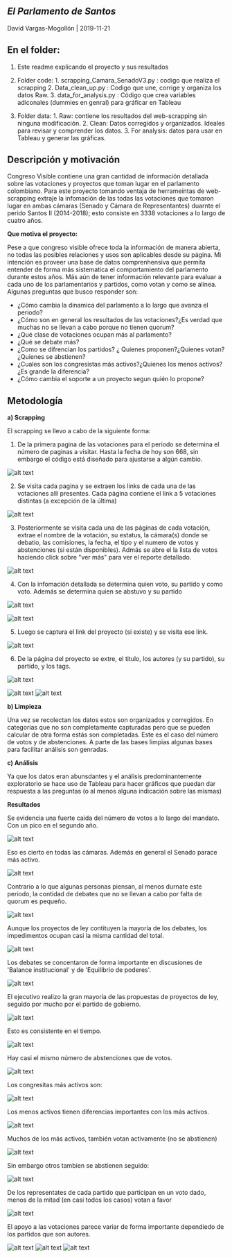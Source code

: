 ## *******El Parlamento de Santos*******

David Vargas-Mogollón | 2019-11-21

**En el folder:**
-

 1. Este readme explicando el proyecto y sus resultados
 2. Folder code:
		 1. scrapping_Camara_SenadoV3.py : codigo que realiza el scrapping
		 2. Data_clean_up.py : Codigo que une, corrige y organiza los datos Raw.
		 3. data_for_analysis.py  : Código que crea variables adiconales (dummies en genral) para gráficar en Tableau

 3. Folder data:
		 1. Raw: contiene los resultados del web-scrapping sin ninguna modificación.
		 2.  Clean: Datos corregidos y organizados. Ideales para revisar y comprender los datos.
		 3.  For analysis: datos para usar en Tableau y generar las gráficas.


**Descripción y motivación**
-------------------------------------------

Congreso Visible contiene una gran cantidad de información detallada sobre las votaciones y proyectos que toman lugar en el parlamento colombiano. Para este proyecto tomando ventaja de herrameintas de web-scrapping extraje la infomación de las todas las votaciones que tomaron lugar en ambas cámaras (Senado y Cámara de Representantes) duarnte el perido Santos II (2014-2018); esto consiste en 3338 votaciones a lo largo de cuatro años.

**Que motiva el proyecto:**

Pese a que congreso visible ofrece toda la información de manera abierta, no todas las posibles relaciones y usos son aplicables desde su página. Mi intención es proveer una base de datos comprenhensiva que permita entender de forma más sistematica el comportamiento del parlamento durante estos años. Más aún de tener información relevante para evaluar a cada uno de los parlamentarios y partidos, como votan y como se alinea. Algunas preguntas que busco responder son:

 - ¿Cómo cambia la dinamica del parlamento a lo largo que avanza el periodo?
- ¿Cómo son en general los resultados de las votaciones?¿Es verdad que muchas no se llevan a cabo porque no tienen quorum?
- ¿Qué clase de votaciones ocupan más al parlamento?
- ¿Qué se debate más?
- ¿Como se difrencian los partidos? ¿ Quienes proponen?¿Quienes votan?¿Quienes se abstienen?
- ¿Cuales son los congresistas más activos?¿Quienes los menos activos?¿Es grande la diferencia?
- ¿Cómo cambia el soporte a un proyecto segun quién lo propone?

**Metodología**
-----------

**a) Scrapping**

El scrapping se llevo a cabo de la siguiente forma:

1) De la primera pagina de las votaciones para el periodo se determina el número de paginas a visitar. Hasta la fecha de hoy son 668, sin embargo el código está diseñado para ajustarse a algún cambio.

![alt text](https://github.com/davidlvargas/MCPP_david.vargas/blob/master/David_Vargas_MCPP_final/img/1.png)

2) Se visita cada pagina y se extraen los links de cada una de las votaciones allí presentes. Cada página contiene el link a 5 votaciones distintas (a excepción de la última)

![alt text](https://github.com/davidlvargas/MCPP_david.vargas/blob/master/David_Vargas_MCPP_final/img/2.png)

3) Posteriormente se visita cada una de las páginas de cada votación, extrae el nombre de la votación, su estatus, la cámara(s) donde se debatio, las comisiones, la fecha, el tipo y el numero de votos y abstenciones (si están disponibles). Admás se abre el la lista de votos haciendo click sobre "ver más" para ver el reporte detallado.

![alt text](https://github.com/davidlvargas/MCPP_david.vargas/blob/master/David_Vargas_MCPP_final/img/3.png)

4) Con la infomación detallada se determina quien voto, su partido y como voto. Además se determina quien se abstuvo y su partido

![alt text](https://github.com/davidlvargas/MCPP_david.vargas/blob/master/David_Vargas_MCPP_final/img/4.png)

![alt text](https://github.com/davidlvargas/MCPP_david.vargas/blob/master/David_Vargas_MCPP_final/img/5.png)

5) Luego se captura el link del proyecto (si existe) y se visita ese link.

![alt text](https://github.com/davidlvargas/MCPP_david.vargas/blob/master/David_Vargas_MCPP_final/img/6.png)

6) De la página del proyecto se extre, el titulo, los autores (y su partido), su partido, y los tags.

![alt text](https://github.com/davidlvargas/MCPP_david.vargas/blob/master/David_Vargas_MCPP_final/img/7.png)

![alt text](https://github.com/davidlvargas/MCPP_david.vargas/blob/master/David_Vargas_MCPP_final/img/8.png)
![alt text](https://github.com/davidlvargas/MCPP_david.vargas/blob/master/David_Vargas_MCPP_final/img/9.png)

**b) Limpieza**

Una vez se recolectan los datos estos son organizados y corregidos. En categorias que no son completamente capturadas pero que se pueden calcular de otra forma estás son completadas. Este es el caso del número de votos y de abstenciones. A parte de las bases limpias algunas bases para facilitar análisis son genradas.

**c) Análisis**

Ya que los datos eran abunsdantes y el análisis predominantemente exploratorio se hace uso de Tableau para hacer gráficos que puedan dar respuesta a las preguntas (o al menos alguna indicación sobre las mismas)

**Resultados**

Se evidencia una fuerte caída del número de votos a lo largo del mandato. Con un pico en el segundo año.

![alt text](https://github.com/davidlvargas/MCPP_david.vargas/blob/master/David_Vargas_MCPP_final/img/Picture1.png)

Eso es cierto en todas las cámaras. Además en general el Senado parace más activo.

![alt text](https://github.com/davidlvargas/MCPP_david.vargas/blob/master/David_Vargas_MCPP_final/img/Picture2.png)

Contrario a lo que algunas personas piensan, al menos durnate este periodo, la contidad de debates que no se llevan a cabo por falta de quorum es pequeño.

![alt text](https://github.com/davidlvargas/MCPP_david.vargas/blob/master/David_Vargas_MCPP_final/img/Picture3.png)

Aunque los proyectos de ley contituyen la mayoría de los debates, los impedimentos ocupan casi la misma cantidad del total.

![alt text](https://github.com/davidlvargas/MCPP_david.vargas/blob/master/David_Vargas_MCPP_final/img/Picture4.png)

Los debates se concentaron de forma importante en discusiones de 'Balance institucional' y de 'Equilibrio de poderes'.

![alt text](https://github.com/davidlvargas/MCPP_david.vargas/blob/master/David_Vargas_MCPP_final/img/Picture5.png)

El ejecutivo realizo la gran mayoría de las propuestas de proyectos de ley, seguido por mucho por el partido de gobierno.

![alt text](https://github.com/davidlvargas/MCPP_david.vargas/blob/master/David_Vargas_MCPP_final/img/Picture6.png)

Esto es consistente en el tiempo.

![alt text](https://github.com/davidlvargas/MCPP_david.vargas/blob/master/David_Vargas_MCPP_final/img/Picture7.png)

Hay casi el mismo número de abstenciones que de votos.

![alt text](https://github.com/davidlvargas/MCPP_david.vargas/blob/master/David_Vargas_MCPP_final/img/Picture8.png)

Los congresitas más activos son:

![alt text](https://github.com/davidlvargas/MCPP_david.vargas/blob/master/David_Vargas_MCPP_final/img/Picture9.png)

Los menos activos tienen diferencias importantes con los más activos.

![alt text](https://github.com/davidlvargas/MCPP_david.vargas/blob/master/David_Vargas_MCPP_final/img/Picture10.png)

Muchos de los más activos, también votan activamente (no se abstienen)

![alt text](https://github.com/davidlvargas/MCPP_david.vargas/blob/master/David_Vargas_MCPP_final/img/Picture11.png)

Sin embargo otros tambien se abstienen seguido:

![alt text](https://github.com/davidlvargas/MCPP_david.vargas/blob/master/David_Vargas_MCPP_final/img/Picture12.png)

De los representates de cada partido que participan en un voto dado, menos de la mitad (en casi todos los casos) votan a favor

![alt text](https://github.com/davidlvargas/MCPP_david.vargas/blob/master/David_Vargas_MCPP_final/img/Picture13.png)

El apoyo a las votaciones parece variar de forma importante dependiedo de los partidos que son autores.

![alt text](https://github.com/davidlvargas/MCPP_david.vargas/blob/master/David_Vargas_MCPP_final/img/Picture14.png)
![alt text](https://github.com/davidlvargas/MCPP_david.vargas/blob/master/David_Vargas_MCPP_final/img/Picture15.png)
![alt text](https://github.com/davidlvargas/MCPP_david.vargas/blob/master/David_Vargas_MCPP_final/img/Picture16.png)
